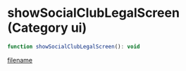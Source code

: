 # showSocialClubLegalScreen (Category ui)

```js
function showSocialClubLegalScreen(): void
```

[filename](showSocialClubLegalScreen_m.md ':include')